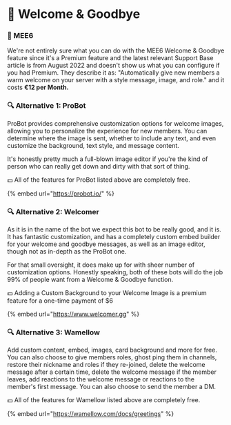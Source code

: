 # 👑 Welcome & Goodbye

### 👑 MEE6

We're not entirely sure what you can do with the MEE6 Welcome & Goodbye feature since it's a Premium feature and the latest relevant Support Base article is from August 2022 and doesn't show us what you can configure if you had Premium. They describe it as: "Automatically give new members a warm welcome on your server with a style message, image, and role." and it costs **€12 per Month.**

### 🔍 Alternative 1: ProBot

ProBot provides comprehensive customization options for welcome images, allowing you to personalize the experience for new members. You can determine where the image is sent, whether to include any text, and even customize the background, text style, and message content.&#x20;

It's honestly pretty much a full-blown image editor if you're the kind of person who can really get down and dirty with that sort of thing.&#x20;

💵 All of the features for ProBot listed above are completely free.

{% embed url="https://probot.io/" %}

### 🔍 Alternative 2: Welcomer

As it is in the name of the bot we expect this bot to be really good, and it is. It has fantastic customization, and has a completely custom embed builder for your welcome and goodbye messages, as well as an image editor, though not as in-depth as the ProBot one.

For that small oversight, it does make up for with sheer number of customization options. Honestly speaking, both of these bots will do the job 99% of people want from a Welcome & Goodbye function.

💵 Adding a Custom Background to your Welcome Image is a premium feature for a one-time payment of $6

{% embed url="https://www.welcomer.gg" %}

### 🔍 Alternative 3: Wamellow

Add custom content, embed, images, card background and more for free. You can also choose to give members roles, ghost ping them in channels, restore their nickname and roles if they re-joined, delete the welcome message after a certain time, delete the welcome message if the member leaves, add reactions to the welcome message or reactions to the member's first message. You can also choose to send the member a DM.

💵 All of the features for Wamellow listed above are completely free.

{% embed url="https://wamellow.com/docs/greetings" %}
